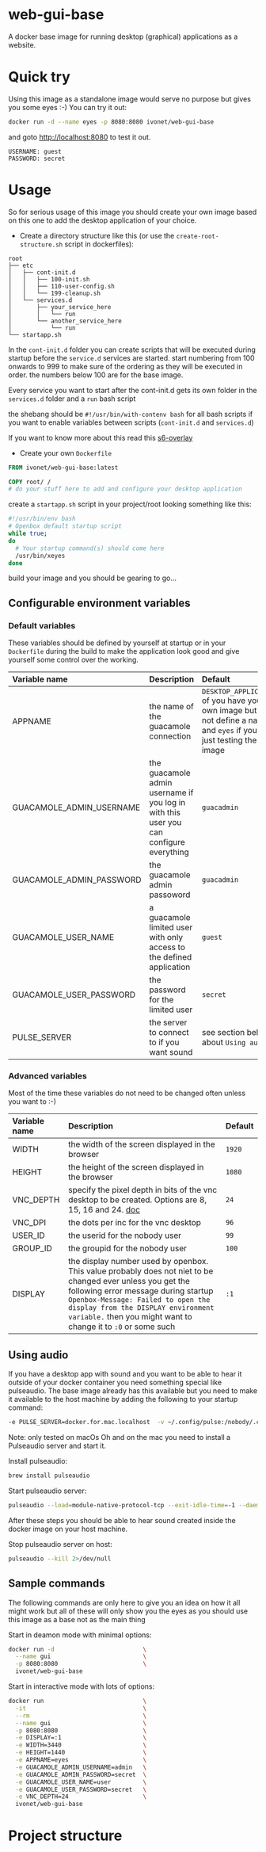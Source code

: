 # web-gui-base

A docker base image for running desktop (graphical) applications as a website.


# Quick try

Using this image as a standalone image would serve no purpose but gives you some eyes :-)
You can try it out:

```bash
docker run -d --name eyes -p 8080:8080 ivonet/web-gui-base
```

and goto [http://localhost:8080](http://localhost:8080) to test it out.

```text
USERNAME: guest
PASSWORD: secret
```

# Usage

So for serious usage of this image you should create your own image based on this one to add the desktop
application of your choice.

* Create a directory structure like this (or use the `create-root-structure.sh` script in dockerfiles):

```text
root
├── etc
│   ├── cont-init.d
│   │   ├── 100-init.sh
│   │   ├── 110-user-config.sh
│   │   └── 199-cleanup.sh
│   └── services.d
│       ├── your_service_here
│       │   └── run
│       └── another_service_here
│           └── run
└── startapp.sh
```

In the `cont-init.d` folder you can create scripts that will be executed during startup 
before the `service.d` services are started. 
start numbering from 100 onwards to 999 to make sure of the ordering as they will be executed in order.
the numbers below 100 are for the base image.

Every service you want to start after the cont-init.d gets its own folder in the `services.d` folder
and a `run` bash script

the shebang should be `#!/usr/bin/with-contenv bash` for all bash scripts if you want to enable variables
between scripts (`cont-init.d` and `services.d`)

If you want to know more about this read this [s6-overlay](https://github.com/just-containers/s6-overlay)

* Create your own `Dockerfile`

```dockerfile
FROM ivonet/web-gui-base:latest

COPY root/ /
# do your stuff here to add and configure your desktop application
```

create a `startapp.sh` script in your project/root looking something like this:

```bash
#!/usr/bin/env bash
# Openbox default startup script
while true;
do
  # Your startup command(s) should come here
  /usr/bin/xeyes
done
```

build your image and you should be gearing to go...

## Configurable environment variables

### Default variables

These variables should be defined by yourself at startup or in your `Dockerfile` during the build
to make the application look good and give yourself some control over the working. 

| Variable name            | Description  | Default |
| :----------------------- | :----------- | :------ |
| APPNAME                  | the name of the guacamole connection | `DESKTOP_APPLICATION` of you have your own image but did not define a name and `eyes` if you are just testing the base image |
| GUACAMOLE_ADMIN_USERNAME | the guacamole admin username if you log in with this user you can configure everything | `guacadmin` |
| GUACAMOLE_ADMIN_PASSWORD | the guacamole admin passoword | `guacadmin` |
| GUACAMOLE_USER_NAME      | a guacamole limited user with only access to the defined application | `guest` |
| GUACAMOLE_USER_PASSWORD  | the password for the limited user | `secret` |
| PULSE_SERVER             | the server to connect to if you want sound | see section below about `Using audio` |


### Advanced variables

Most of the time these variables do not need to be changed often unless you want to :-)

| Variable name            | Description  | Default |
| :----------------------- | :----------- | :------ |
| WIDTH                    | the width of the screen displayed in the browser | `1920` |
| HEIGHT                   | the height of the screen displayed in the browser | `1080` |
| VNC_DEPTH                | specify the pixel depth in bits of the vnc desktop to be created. Options are 8, 15, 16 and 24. [doc](https://tigervnc.org/doc/Xvnc.html) | `24` |
| VNC_DPI                  | the dots per inc for the vnc desktop | `96` |
| USER_ID                  | the userid for the nobody user  | `99` |
| GROUP_ID                 | the groupid for the nobody user | `100`|
| DISPLAY                  | the display number used by openbox. This value probably does not niet to be changed ever unless you get the following error message during startup `Openbox-Message: Failed to open the display from the DISPLAY environment variable.` then you might want to change it to `:0` or some such | `:1` |

## Using audio

If you have a desktop app with sound and you want to be able to hear it outside of your docker container you
need something special like pulseaudio.
The base image already has this available but you need to make it available to the host machine by
adding the following to your startup command:

```bash
-e PULSE_SERVER=docker.for.mac.localhost  -v ~/.config/pulse:/nobody/.config/pulse
```

Note: only tested on macOs
Oh and on the mac you need to install a Pulseaudio server and start it.

Install pulseaudio:
```bash
brew install pulseaudio
```

Start pulseaudio server:
```bash
pulseaudio --load=module-native-protocol-tcp --exit-idle-time=-1 --daemon 2>/dev/null
```

After these steps you should be able to hear sound created inside the docker image on your host machine.

Stop pulseaudio server on host:

```bash
pulseaudio --kill 2>/dev/null
```

## Sample commands

The following commands are only here to give you an idea on how it all might work but all of these
will only show you the eyes as you should use this image as a base not as the main thing

Start in deamon mode with minimal options:

```bash
docker run -d                         \
  --name gui                          \
  -p 8080:8080                        \
  ivonet/web-gui-base
```

Start in interactive mode with lots of options:
```bash
docker run                            \
  -it                                 \
  --rm                                \
  --name gui                          \
  -p 8080:8080                        \
  -e DISPLAY=:1                       \
  -e WIDTH=3440                       \
  -e HEIGHT=1440                      \
  -e APPNAME=eyes                     \
  -e GUACAMOLE_ADMIN_USERNAME=admin   \
  -e GUACAMOLE_ADMIN_PASSWORD=secret  \
  -e GUACAMOLE_USER_NAME=user         \
  -e GUACAMOLE_USER_PASSWORD=secret   \
  -e VNC_DEPTH=24                     \
  ivonet/web-gui-base
```

# Project structure

